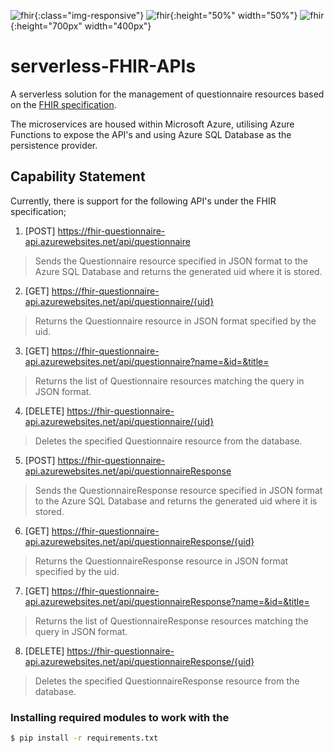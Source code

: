 ![fhir](https://miro.medium.com/max/1400/1*GfBkvGMAIH9ptyEB6rM5Tw.png){:class="img-responsive"}
![fhir](https://miro.medium.com/max/1400/1*GfBkvGMAIH9ptyEB6rM5Tw.png){:height="50%" width="50%"}
![fhir](https://miro.medium.com/max/1400/1*GfBkvGMAIH9ptyEB6rM5Tw.png){:height="700px" width="400px"}

# serverless-FHIR-APIs

A serverless solution for the management of questionnaire resources based on the [FHIR specification](https://www.hl7.org/fhir/).

The microservices are housed within Microsoft Azure, utilising Azure Functions to expose the API's
and using Azure SQL Database as the persistence provider.

## Capability Statement

Currently, there is support for the following API's under the FHIR specification;

1. [POST] https://fhir-questionnaire-api.azurewebsites.net/api/questionnaire
  > Sends the Questionnaire resource specified in JSON format to the Azure SQL Database 
  > and returns the generated uid where it is stored. 
2. [GET] https://fhir-questionnaire-api.azurewebsites.net/api/questionnaire/{uid}
 > Returns the Questionnaire resource in JSON format specified by the uid.
3. [GET] https://fhir-questionnaire-api.azurewebsites.net/api/questionnaire?name=&id=&title=
 > Returns the list of Questionnaire resources matching the query in JSON format.
4. [DELETE] https://fhir-questionnaire-api.azurewebsites.net/api/questionnaire/{uid}
  > Deletes the specified Questionnaire resource from the database.
5. [POST] https://fhir-questionnaire-api.azurewebsites.net/api/questionnaireResponse
  > Sends the QuestionnaireResponse resource specified in JSON format to the Azure SQL Database 
  > and returns the generated uid where it is stored. 
6. [GET] https://fhir-questionnaire-api.azurewebsites.net/api/questionnaireResponse/{uid}
 > Returns the QuestionnaireResponse resource in JSON format specified by the uid.
7. [GET] https://fhir-questionnaire-api.azurewebsites.net/api/questionnaireResponse?name=&id=&title=
 > Returns the list of QuestionnaireResponse resources matching the query in JSON format.
8. [DELETE] https://fhir-questionnaire-api.azurewebsites.net/api/questionnaireResponse/{uid}
  > Deletes the specified QuestionnaireResponse resource from the database.


### Installing required modules to work with the 
```bash
$ pip install -r requirements.txt
```

